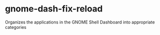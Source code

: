 # gnome-dash-fix-reload
Organizes the applications in the GNOME Shell Dashboard into appropriate categories
